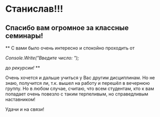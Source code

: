 # Станислав!!!

## Спасибо вам огромное за классные семинары! 

** С вами было очень интересно и спокойно проходить от 

_Console.Write("Введите  число: ");_ 

до _рекурсии!_ **

Очень хочется и дальше учиться у Вас другим дисциплинам. Но не знаю, получится ли, т.к. вышел на работу и перешёл в вечернюю группу. 
Но в любом случае, считаю, что всем студентам, кто к вам попадает очень повезло с таким терпеливым, но справедливым наставником!

Удачи и на связи!